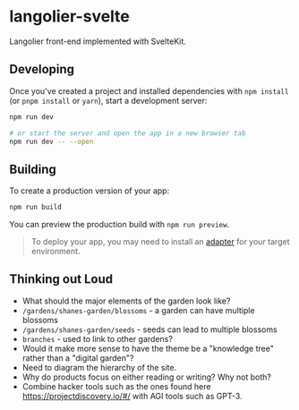 # langolier-svelte

Langolier front-end implemented with SvelteKit.


## Developing

Once you've created a project and installed dependencies with `npm install` (or `pnpm install` or `yarn`), start a development server:

```bash
npm run dev

# or start the server and open the app in a new browser tab
npm run dev -- --open
```

## Building

To create a production version of your app:

```bash
npm run build
```

You can preview the production build with `npm run preview`.

> To deploy your app, you may need to install an [adapter](https://kit.svelte.dev/docs/adapters) for your target environment.


## Thinking out Loud

* What should the major elements of the garden look like?
* `/gardens/shanes-garden/blossoms` - a garden can have multiple blossoms
* `/gardens/shanes-garden/seeds` - seeds can lead to multiple blossoms
* `branches` - used to link to other gardens?
* Would it make more sense to have the theme be a "knowledge tree" rather than a "digital garden"?
* Need to diagram the hierarchy of the site.
* Why do products focus on either reading or writing? Why not both?
* Combine hacker tools such as the ones found here https://projectdiscovery.io/#/ with AGI tools such as GPT-3.